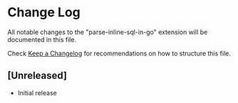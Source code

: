 # Change Log

All notable changes to the "parse-inline-sql-in-go" extension will be documented in this file.

Check [Keep a Changelog](http://keepachangelog.com/) for recommendations on how to structure this file.

## [Unreleased]

- Initial release